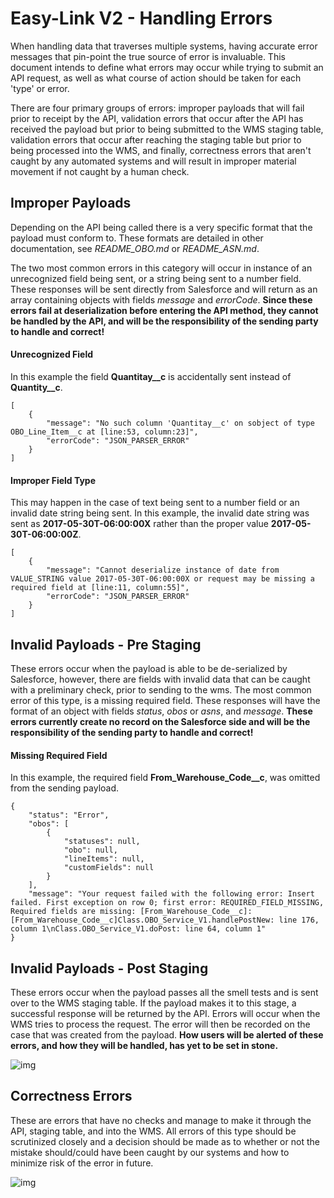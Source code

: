 # Easy-Link V2 - Handling Errors

When handling data that traverses multiple systems, having accurate error messages that pin-point the true source of error is invaluable. This document intends to define what errors may occur while trying to submit an API request, as well as what course of action should be taken for each 'type' or error.

There are four primary groups of errors: improper payloads that will fail prior to receipt by the API, validation errors that occur after the API has received the payload but prior to being submitted to the WMS staging table, validation errors that occur after reaching the staging table but prior to being processed into the WMS, and finally, correctness errors that aren't caught by any automated systems and will result in improper material movement if not caught by a human check.

## Improper Payloads

Depending on the API being called there is a very specific format that the payload must conform to. These formats are detailed in other documentation, see *README_OBO.md* or *README_ASN.md*. 

The two most common errors in this category will occur in instance of an unrecognized field being sent, or a string being sent to a number field. These responses will be sent directly from Salesforce and will return as an array containing objects with fields *message* and *errorCode*. **Since these errors fail at deserialization before entering the API method, they cannot be handled by the API, and will be the responsibility of the sending party to handle and correct!**

#### Unrecognized Field

In this example the field **Quantitay__c** is accidentally sent instead of **Quantity__c**.

```
[
    {
        "message": "No such column 'Quantitay__c' on sobject of type OBO_Line_Item__c at [line:53, column:23]",
        "errorCode": "JSON_PARSER_ERROR"
    }
]
```

#### Improper Field Type

This may happen in the case of text being sent to a number field or an invalid date string being sent. In this example, the invalid date string was sent as **2017-05-30T-06:00:00X** rather than the proper value **2017-05-30T-06:00:00Z**.

```
[
    {
        "message": "Cannot deserialize instance of date from VALUE_STRING value 2017-05-30T-06:00:00X or request may be missing a required field at [line:11, column:55]",
        "errorCode": "JSON_PARSER_ERROR"
    }
]
```

## Invalid Payloads - Pre Staging

These errors occur when the payload is able to be de-serialized by Salesforce, however, there are fields with invalid data that can be caught with a preliminary check, prior to sending to the wms. The most common error of this type, is a missing required field. These responses will have the format of an object with fields *status*, *obos* or *asns*, and *message*. **These errors currently create no record on the Salesforce side and will be the responsibility of the sending party to handle and correct!**

#### Missing Required Field

In this example, the required field **From_Warehouse_Code__c**, was omitted from the sending payload.

```
{
    "status": "Error",
    "obos": [
        {
            "statuses": null,
            "obo": null,
            "lineItems": null,
            "customFields": null
        }
    ],
    "message": "Your request failed with the following error: Insert failed. First exception on row 0; first error: REQUIRED_FIELD_MISSING, Required fields are missing: [From_Warehouse_Code__c]: [From_Warehouse_Code__c]Class.OBO_Service_V1.handlePostNew: line 176, column 1\nClass.OBO_Service_V1.doPost: line 64, column 1"
}
```

## Invalid Payloads - Post Staging

These errors occur when the payload passes all the smell tests and is sent over to the WMS staging table. If the payload makes it to this stage, a successful response will be returned by the API. Errors will occur when the WMS tries to process the request. The error will then be recorded on the case that was created from the payload. **How users will be alerted of these errors, and how they will be handled, has yet to be set in stone.**

![img](file:///C:/Users/jdenning/Documents/Typora/Resources/ExampleApiError_PostStaging.PNG?lastModify=1509393627)

## Correctness Errors

These are errors that have no checks and manage to make it through the API, staging table, and into the WMS. All errors of this type should be scrutinized closely and a decision should be made as to whether or not the mistake should/could have been caught by our systems and how to minimize risk of the error in future.

![img](file:///C:/Users/jdenning/Documents/Typora/Resources/WhereIsMyPackage.PNG?lastModify=1509393627?lastModify=1509393627)
